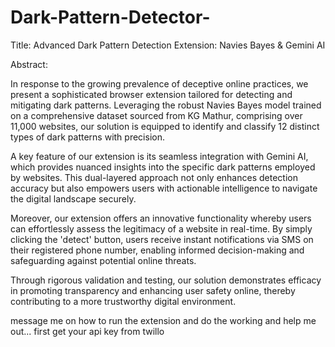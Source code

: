 # Dark-Pattern-Detector-

Title: Advanced Dark Pattern Detection Extension: Navies Bayes & Gemini AI

Abstract:

In response to the growing prevalence of deceptive online practices, we present a sophisticated browser extension tailored for detecting and mitigating dark patterns. Leveraging the robust Navies Bayes model trained on a comprehensive dataset sourced from KG Mathur, comprising over 11,000 websites, our solution is equipped to identify and classify 12 distinct types of dark patterns with precision.

A key feature of our extension is its seamless integration with Gemini AI, which provides nuanced insights into the specific dark patterns employed by websites. This dual-layered approach not only enhances detection accuracy but also empowers users with actionable intelligence to navigate the digital landscape securely.

Moreover, our extension offers an innovative functionality whereby users can effortlessly assess the legitimacy of a website in real-time. By simply clicking the 'detect' button, users receive instant notifications via SMS on their registered phone number, enabling informed decision-making and safeguarding against potential online threats.

Through rigorous validation and testing, our solution demonstrates efficacy in promoting transparency and enhancing user safety online, thereby contributing to a more trustworthy digital environment.

message me on how to run the extension and do the working 
and help me out...
first get your api key from twillo
